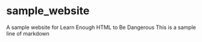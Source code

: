 # sample_website
A sample website for Learn Enough HTML to Be Dangerous
This is a sample line of markdown

